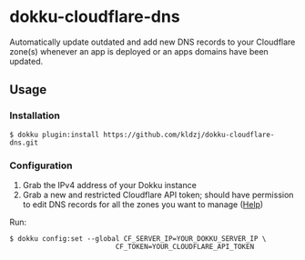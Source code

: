 # dokku-cloudflare-dns

Automatically update outdated and add new DNS records to your Cloudflare zone(s) whenever an app is deployed or an apps domains have been updated.

## Usage

### Installation

```sh-session
$ dokku plugin:install https://github.com/kldzj/dokku-cloudflare-dns.git
```

### Configuration

1. Grab the IPv4 address of your Dokku instance
1. Grab a new and restricted Cloudflare API token; should have permission to edit DNS records for all the zones you want to manage ([Help](https://support.cloudflare.com/hc/en-us/articles/200167836-Managing-API-Tokens-and-Keys))

Run:

```sh-session
$ dokku config:set --global CF_SERVER_IP=YOUR_DOKKU_SERVER_IP \
                          CF_TOKEN=YOUR_CLOUDFLARE_API_TOKEN
```
